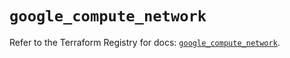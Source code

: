 # `google_compute_network`

Refer to the Terraform Registry for docs: [`google_compute_network`](https://registry.terraform.io/providers/hashicorp/google/5.34.0/docs/resources/compute_network).
